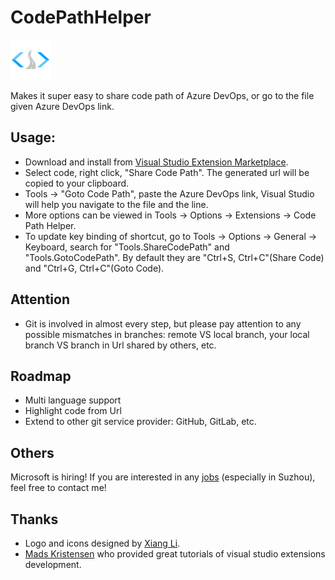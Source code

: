 # CodePathHelper
![Icon](./CodePathHelper/Resources/Icon-small.png)

Makes it super easy to share code path of Azure DevOps, or go to the file given Azure DevOps link.

## Usage:

- Download and install from [Visual Studio Extension Marketplace](https://marketplace.visualstudio.com/items?itemName=Zixuan-Wang.codepathhelper).
- Select code, right click, "Share Code Path". The generated url will be copied to your clipboard.
- Tools -> "Goto Code Path", paste the Azure DevOps link, Visual Studio will help you navigate to the file and the line.
- More options can be viewed in Tools -> Options -> Extensions -> Code Path Helper.
- To update key binding of shortcut, go to Tools -> Options -> General -> Keyboard, search for "Tools.ShareCodePath" and "Tools.GotoCodePath". By default they are "Ctrl+S, Ctrl+C"(Share Code) and "Ctrl+G, Ctrl+C"(Goto Code).

## Attention
- Git is involved in almost every step, but please pay attention to any possible mismatches in branches: remote VS local branch, your local branch VS branch in Url shared by others, etc.

## Roadmap
- Multi language support
- Highlight code from Url
- Extend to other git service provider: GitHub, GitLab, etc.
 
## Others
Microsoft is hiring! If you are interested in any [jobs](https://careers.microsoft.com/us/en) (especially in Suzhou), feel free to contact me!

## Thanks
- Logo and icons designed by [Xiang Li](https://lxlhf940306.wixsite.com/mysite).
- [Mads Kristensen](https://github.com/madskristensen) who provided great tutorials of visual studio extensions development.
